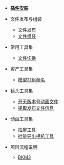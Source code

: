 <!-- * [**更新日志**](/outsource/maya/update.md) -->

* [**插件安装**](/outsource/README.md)

* 文件发布与组装
  * [文件发布](/outsource/maya/publish_file.md)
  * [文件组装](/outsource/maya/receive_file.md)

* 常用工具集
  * [文件切换](/outsource/maya/tool/utility/switch_file.md)
  
* 资产工具集
  * [模型打组命名](/outsource/maya/tool/modeling/model_group.md)

* 镜头工具集
  * [开无版本号动画文件](/outsource/maya/tool/animation/no_version_file.md)
  * [提取发布文件信息](/outsource/maya/tool/utility/extract_property.md)

* 动画工具集
  * [拍屏工具](/outsource/maya/tool/utility/playblast.md)
  * [批量导出相机工具](/outsource/maya/tool/animation/export_camera.md)

* 项目流程说明
  * [BKM3](/outsource/maya/project/BKM3/pipeline_BKM3.md)
